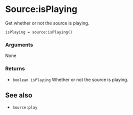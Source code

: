 <!--
category: reference
-->

Source:isPlaying
===

Get whether or not the source is playing.

    isPlaying = source:isPlaying()

### Arguments

None

### Returns

- `boolean isPlaying` Whether or not the source is playing.

See also
---

- `Source:play`
